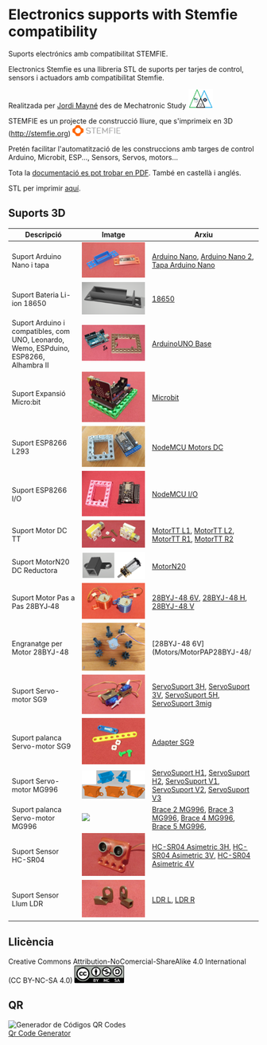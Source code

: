 # Electronics supports with Stemfie compatibility

Suports electrónics amb compatibilitat STEMFIE. 

Electronics Stemfie es una llibreria STL de suports per tarjes de control, sensors i actuadors amb compatibilitat Stemfie.

Realitzada per [Jordi Mayné](https://github.com/maynej) des de Mechatronic Study <img src="Imatges/Logo3senseFons.png" width="50" />

STEMFIE es un projecte de construcció lliure, que s'imprimeix en 3D (http://stemfie.org) <img src="Imatges/LogoSTEMFIE.png" width="100" />

Pretén facilitar l'automatització de les construccions amb targes de control Arduino, Microbit, ESP..., Sensors, Servos, motors...

Tota la [documentació es pot trobar en PDF](https://github.com/maynej/Electronics-Stemfie/tree/main/Doc). També en castellà i anglés.

STL per imprimir [aquí](https://github.com/maynej/Electronics-Stemfie).

## Suports 3D
  
Descripció         | Imatge          | Arxiu         
------------- | ------------- | ------------- 
Suport Arduino Nano i tapa |![](Imatges/ArduinoNano.png) | [Arduino Nano](CPU/ArduinoNanoStemfie.stl), [Arduino Nano 2](CPU/ArduinoNano2Stemfie.stl), [Tapa Arduino Nano](CPU/TapaArduinoNanoStemfie.stl)
Suport Bateria Li-ion 18650|![18650](Imatges/18650.png) | [18650](CPU/18650Holder2Stemfie.stl)
Suport Arduino i compatibles, com UNO, Leonardo, Wemo, ESPduino, ESP8266, Alhambra II|![](Imatges/ArduinoUNO.png)| [ArduinoUNO Base](CPU/ArduinoBaseStemfie.stl) 
Suport Expansió Micro:bit|![Microbit](/Imatges/Microbit.png) |[Microbit](CPU/MicrobitBaseStemfie.stl)  
Suport ESP8266 L293 |![](Imatges/ESP8266Base1.jpg) | [NodeMCU Motors DC](CPU/NodeMCUBaseStemfie.stl)
Suport ESP8266 I/O |![](Imatges/ESPIO.jpg) | [NodeMCU I/O](CPU/ESP8266IOStemfie.stl)
Suport Motor DC TT|![](Imatges/MotorTT.png) |[MotorTT L1](Motors/MotorDC/MotorDC_TT_L1_mClonSTEMFIE.stl), [MotorTT L2](Motors/MotorDC/MotorDC_TT_L2_mClonSTEMFIE.stl), [MotorTT R1](Motors/MotorDC/MotorDC_TT_R1_mClonSTEMFIE.stl), [MotorTT R2](Motors/MotorDC/MotorDC_TT_R2_mClonSTEMFIE.stl) 
Suport MotorN20 DC Reductora|![](Imatges/MotorN20Reduct.png) | [MotorN20 ](Motors/MotorDC/Motor_N2_Stemfie.stl)
Suport Motor Pas a Pas 28BYJ‐48|![](Imatges/28BYJ-48.png) |[28BYJ-48 6V](Motors/MotorPAP28BYJ-48/28BYJ-48_6V_Stemfie.stl), [28BYJ-48 H](Motors/MotorPAP28BYJ-48/28BYJ-48_H_Stemfie.stl), [28BYJ-48 V](Motors/MotorPAP28BYJ-48/28BYJ-48_V_Stemfie.stl) 
Engranatge per Motor 28BYJ-48|![](Imatges/Engranatges.jpg) |[28BYJ-48 6V](Motors/MotorPAP28BYJ-48/
Suport Servo-motor SG9|![](Imatges/ServoMotor.png) | [ServoSuport 3H](ServoMount/SG9/ServoSuport3HStemfie.stl), [ServoSuport 3V](ServoMount/SG9/ServoSuport3VStemfie.stl), [ServoSuport 5H](ServoMount/SG9/ServoSuport5HStemfie.stl), [ServoSuport 3mig](ServoMount/SG9/ServoSuport4migStemfie.stl)
Suport palanca Servo-motor SG9|![](Imatges/Adapter.png) |[Adapter SG9](ServoMount/SG9/Servo9GAdapter_Stemfie.stl)
Suport Servo-motor MG996|![](Imatges/MG996.png) | [ServoSuport H1](ServoMount/MG996/ServoMG966_H1.stl), [ServoSuport H2](ServoMount/MG996/ServoMG966_H2.stl), [ServoSuport V1](ServoMount/MG996/ServoMG966_V1.stl), [ServoSuport V2](ServoMount/MG996/ServoMG966_V2.stl), [ServoSuport V3](ServoMount/MG996/ServoMG966_V3.stl)
Suport palanca Servo-motor MG996|![](Imatges/AdapterMG996.png) |[Brace 2 MG996](ServoMount/MG996/Servo_MG996_Brace2.stl), [Brace 3 MG996](ServoMount/MG996/Servo_MG996_Brace3.stl), [Brace 4 MG996](ServoMount/MG996/Servo_MG996_Brace4.stl), [Brace 5 MG996](ServoMount/MG996/Servo_MG996_Brace5.stl),
Suport Sensor HC-SR04|![](Imatges/SensorDistancia.png) |[HC-SR04 Asimetric 3H](SensorsMount/SensorAsimetric3H_Stemfie.stl), [HC-SR04 Asimetric 3V](SensorsMount/SensorAsimetric3Stemfie.stl), [HC-SR04 Asimetric 4V](SensorsMount/SensorAsimetric4Stemfie.stl)   
Suport Sensor Llum LDR|![](Imatges/LDR.png) | [LDR L](SensorsMount/LDRSensorL_STEMFIE.stl), [LDR R](SensorsMount/LDRSensorL_STEMFIE.stl)

## Llicència

Creative Commons Attribution-NoComercial-ShareAlike 4.0 International (CC BY-NC-SA 4.0)  <img src="Imatges/CC.png" width="100" />

## QR
<div id="qrcode">
<img src="https://www.codigos-qr.com/qr/php/qr_img.php?d=https%3A%2F%2Fgithub.com%2Fmaynej%2FElectronics-Stemfie&s=8&e=m" alt="Generador de Códigos QR Codes"/>
<br/><a href="https://www.codigos-qr.com/en/qr-code-generator/" target="_blank" id"qrgenerator">Qr Code Generator</a>
</div>

